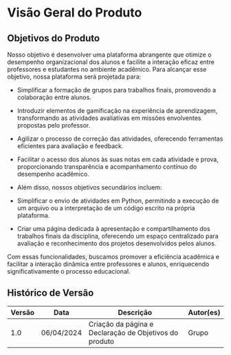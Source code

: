 # Visão Geral do Produto

## **Objetivos do Produto**

Nosso objetivo é desenvolver uma plataforma abrangente que otimize o desempenho organizacional dos alunos e facilite a interação eficaz entre professores e estudantes no ambiente acadêmico. Para alcançar esse objetivo, nossa plataforma será projetada para: 

* Simplificar a formação de grupos para trabalhos finais, promovendo a colaboração entre alunos. 

* Introduzir elementos de gamificação na experiência de aprendizagem, transformando as atividades avaliativas em missões envolventes propostas pelo professor. 

* Agilizar o processo de correção das atividades, oferecendo ferramentas eficientes para avaliação e feedback. 

* Facilitar o acesso dos alunos às suas notas em cada atividade e prova, proporcionando transparência e acompanhamento contínuo do desempenho acadêmico. 

* Além disso, nossos objetivos secundários incluem: 

* Simplificar o envio de atividades em Python, permitindo a execução de um arquivo ou a interpretação de um código escrito na própria plataforma. 

* Criar uma página dedicada à apresentação e compartilhamento dos trabalhos finais da disciplina, oferecendo um espaço centralizado para avaliação e reconhecimento dos projetos desenvolvidos pelos alunos. 

Com essas funcionalidades, buscamos promover a eficiência acadêmica e facilitar a interação dinâmica entre professores e alunos, enriquecendo significativamente o processo educacional.

## Histórico de Versão

| Versão | Data       | Descrição                                                         | Autor(es)       |
|--------|------------|-------------------------------------------------------------------|-----------------|
| 1.0    | 06/04/2024 | Criação da página e Declaração de Objetivos do produto|Grupo   |